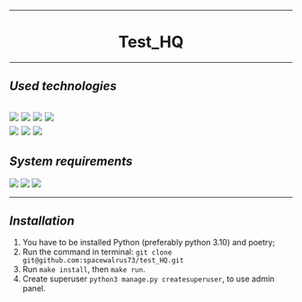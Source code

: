 __________________________________________

<h1 align="center">Test_HQ</h1>

__________________________________________

## *Used technologies*
![](https://img.shields.io/badge/Python-v3.10-yellow?style=plastic&logo=python)  ![](https://img.shields.io/badge/flake8-v7.0.0-black?style=plastic&logo=flake8)  ![](https://img.shields.io/badge/Django-v5.0.2-green?style=plastic&logo=Django)    ![](https://img.shields.io/badge/python_dotenv-v1.0.0-yellow?style=plastic&logo=python)  
![](https://img.shields.io/badge/Poetry-v1.6.1-blue?style=plastic&logo=poetry)    ![](https://img.shields.io/badge/Git-v2.34.1-orange?style=plastic&logo=Git)  ![](https://img.shields.io/badge/Django_REST_framework-v3.14.0-green?style=plastic&logo=Django)
----
## _System requirements_
![](https://img.shields.io/badge/-OS%20Linux-black?style=plastic&logo=Linux) ![](https://img.shields.io/badge/-macOS-silver?style=plastic&logo=apple) ![](https://img.shields.io/badge/-OS%20Windows-9cf?style=plastic&logo=windows)
___
## _Installation_
1. You have to be installed Python (preferably python 3.10) and poetry;
2. Run the command in terminal: `git clone git@github.com:spacewalrus73/test_HQ.git`   
3. Run `make install`, then `make run`.
4. Create superuser `python3 manage.py createsuperuser`, to use admin panel.
